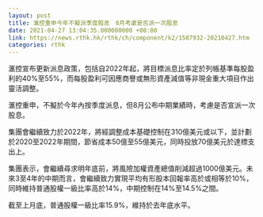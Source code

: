 ```yaml
---
layout: post
title: 滙控重申今年不擬派季度股息　8月考慮是否派一次股息
date: 2021-04-27 13:04:35.000000000 +08:00
link: https://news.rthk.hk/rthk/ch/component/k2/1587932-20210427.htm
categories: rthk
---
```


滙控宣布更新派息政策，包括自2022年起，將目標派息比率定於列帳基準每股盈利的40%至55%，而每股盈利可因應商譽或無形資產減值等非現金重大項目作出靈活調整。

滙控重申，不擬於今年內按季度派息，但8月公布中期業績時，考慮是否宣派一次股息。

集團會繼續致力於2022年，將經調整成本基礎控制在310億美元或以下，並計劃於2020至2022年期間，節省成本50億至55億美元，同時投放70億美元於達標支出上。

集團表示，會繼續尋求明年底前，將風險加權資產總值削減超過1000億美元。未來3至4年的中期而言，會繼續致力實現平均有形股本回報率高於或相等於10%，同時維持普通股權一級比率高於14%，中期控制在14%至14.5%之間。

截至上月底，普通股權一級比率15.9%，維持於去年底水平。
